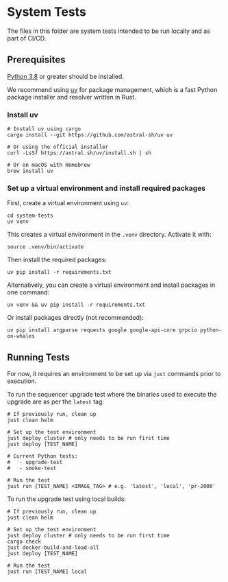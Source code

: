 # System Tests

The files in this folder are system tests intended to be run locally and as part
of CI/CD.

## Prerequisites

[Python 3.8](https://www.python.org/downloads) or greater should be installed.

We recommend using [uv](https://github.com/astral-sh/uv) for package management,
which is a fast Python package installer and resolver written in Rust.

### Install uv

```shell
# Install uv using cargo
cargo install --git https://github.com/astral-sh/uv uv

# Or using the official installer
curl -LsSf https://astral.sh/uv/install.sh | sh

# Or on macOS with Homebrew
brew install uv
```

### Set up a virtual environment and install required packages

First, create a virtual environment using `uv`:

```shell
cd system-tests
uv venv
```

This creates a virtual environment in the `.venv` directory. Activate it with:

```shell
source .venv/bin/activate
```

Then install the required packages:

```shell
uv pip install -r requirements.txt
```

Alternatively, you can create a virtual environment and install packages in one command:

```shell
uv venv && uv pip install -r requirements.txt
```

Or install packages directly (not recommended):

```shell
uv pip install argparse requests google google-api-core grpcio python-on-whales
```

## Running Tests

For now, it requires an environment to be set up via `just` commands prior to
execution.

To run the sequencer upgrade test where the binaries used to execute the upgrade
are as per the `latest` tag:

```shell
# If previously run, clean up
just clean helm

# Set up the test environment
just deploy cluster # only needs to be run first time
just deploy [TEST_NAME]

# Current Python tests:
#   - upgrade-test
#   - smoke-test

# Run the test
just run [TEST_NAME] <IMAGE_TAG> # e.g. 'latest', 'local', 'pr-2000'
```

To run the upgrade test using local builds:

```shell
# If previously run, clean up
just clean helm

# Set up the test environment
just deploy cluster # only needs to be run first time
cargo check
just docker-build-and-load-all
just deploy [TEST_NAME]

# Run the test
just run [TEST_NAME] local
```
